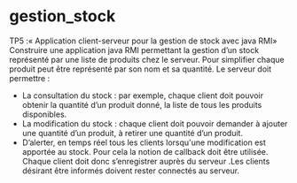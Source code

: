# gestion_stock
TP5 :« Application client-serveur pour la gestion de stock avec java RMI»
Construire une application java RMI permettant la gestion d’un stock représenté par une liste
de produits chez le serveur.
Pour simplifier chaque produit peut être représenté par son nom et sa quantité.
Le serveur doit permettre :
- La consultation du stock : par exemple, chaque client doit pouvoir obtenir la quantité
d’un produit donné, la liste de tous les produits disponibles.
- La modification du stock : chaque client doit pouvoir demander à ajouter une quantité
d’un produit, à retirer une quantité d’un produit.
- D’alerter, en temps réel tous les clients lorsqu'une modification est apportée au stock.
Pour cela la notion de callback doit être utilisée. Chaque client doit donc s’enregistrer
auprès du serveur .Les clients désirant être informés doivent rester connectés au serveur.
